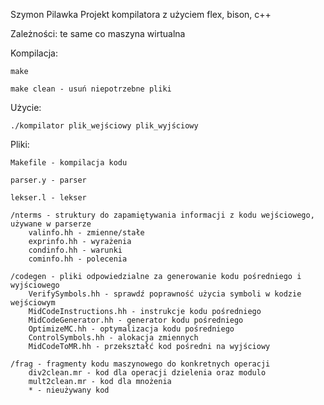 Szymon Pilawka
Projekt kompilatora z użyciem flex, bison, c++

Zależności:
 te same co maszyna wirtualna

Kompilacja:

    make

    make clean - usuń niepotrzebne pliki

Użycie:

    ./kompilator plik_wejściowy plik_wyjściowy

Pliki:

    Makefile - kompilacja kodu

    parser.y - parser

    lekser.l - lekser

    /nterms - struktury do zapamiętywania informacji z kodu wejściowego, używane w parserze
        valinfo.hh - zmienne/stałe
        exprinfo.hh - wyrażenia
        condinfo.hh - warunki
        cominfo.hh - polecenia

    /codegen - pliki odpowiedzialne za generowanie kodu pośredniego i wyjściowego
        VerifySymbols.hh - sprawdź poprawność użycia symboli w kodzie wejściowym
        MidCodeInstructions.hh - instrukcje kodu pośredniego
        MidCodeGenerator.hh - generator kodu pośredniego
        OptimizeMC.hh - optymalizacja kodu pośredniego
        ControlSymbols.hh - alokacja zmiennych
        MidCodeToMR.hh - przekształć kod pośredni na wyjściowy
    
    /frag - fragmenty kodu maszynowego do konkretnych operacji
        div2clean.mr - kod dla operacji dzielenia oraz modulo
        mult2clean.mr - kod dla mnożenia
        * - nieużywany kod
    
        
